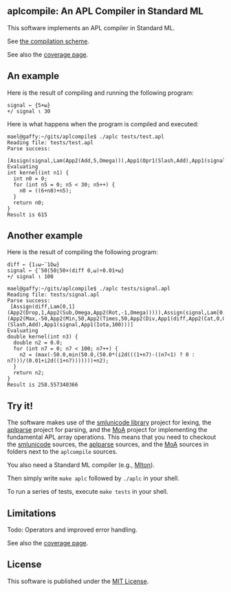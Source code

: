 ## aplcompile: An APL Compiler in Standard ML

This software implements an APL compiler in Standard ML. 

See [the compilation scheme](aplcompile/blob/master/comp.md).

See also the [coverage page](aplcompile/blob/master/coverage.md).

## An example

Here is the result of compiling and running the following program:

```apl
signal ← {5+⍵}
+/ signal ⍳ 30
```

Here is what happens when the program is compiled and executed:

    mael@gaffy:~/gits/aplcompile$ ./aplc tests/test.apl 
    Reading file: tests/test.apl
    Parse success:
     [Assign(signal,Lam(App2(Add,5,Omega))),App1(Opr1(Slash,Add),App1(signal,App1(Iota,30)))]
    Evaluating
    int kernel(int n1) {
      int n0 = 0;
      for (int n5 = 0; n5 < 30; n5++) {
        n0 = ((6+n0)+n5);
      }
      return n0;
    }
    Result is 615

## Another example

Here is the result of compiling the following program:

```apl
diff ← {1↓⍵−¯1⌽⍵}
signal ← {¯50⌈50⌊50×(diff 0,⍵)÷0.01+⍵}
+/ signal ⍳ 100
```
    mael@gaffy:~/gits/aplcompile$ ./aplc tests/signal.apl 
    Reading file: tests/signal.apl
    Parse success:
     [Assign(diff,Lam[0,1](App2(Drop,1,App2(Sub,Omega,App2(Rot,-1,Omega))))),Assign(signal,Lam[0,1](App2(Max,-50,App2(Min,50,App2(Times,50,App2(Div,App1(diff,App2(Cat,0,Omega)),App2(Add,0.01,Omega))))))),App1(AppOpr1[1](Slash,Add),App1(signal,App1(Iota,100)))]
    Evaluating
    double kernel(int n3) {
      double n2 = 0.0;
      for (int n7 = 0; n7 < 100; n7++) {
        n2 = (max(-50.0,min(50.0,(50.0*(i2d(((1+n7)-((n7<1) ? 0 : n7)))/(0.01+i2d((1+n7)))))))+n2);
      }
      return n2;
    }
    Result is 258.557340366

## Try it!

The software makes use of the [smlunicode
library](https://github.com/melsman/smlunicode) project for lexing,
the [aplparse](https://github.com/melsman/aplparse) project for
parsing, and the [MoA](https://github.com/melsman/MoA) project for implementing 
the fundamental APL array operations. This means that you need to checkout the
[smlunicode](https://github.com/melsman/smlunicode) sources, the
[aplparse](https://github.com/melsman/aplparse) sources, and the
[MoA](https://github.com/melsman/MoA) sources in folders
next to the `aplcompile` sources.

You also need a Standard ML compiler (e.g., [Mlton](http://www.mlton.org/)).

Then simply write `make aplc` followed by `./aplc` in your shell.

To run a series of tests, execute `make tests` in your shell.

## Limitations

Todo: Operators and improved error handling.

See also the [coverage page](aplcompile/blob/master/coverage.md).

## License

This software is published under the [MIT License](MIT_LICENSE.md).
